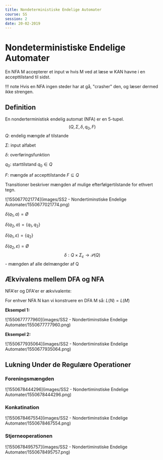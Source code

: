 ```yaml
---
title: Nondeterministiske Endelige Automater
course: SS
session: 2
date: 20-02-2019
---
```


# Nondeterministiske Endelige Automater

En NFA M accepterer et input w hvis M ved at læse w KAN havne i en accepttilstand til sidst.



!!! note
	Hvis en NFA ingen steder har at gå, "crasher" den, og læser dermed ikke strengen.



## Definition

En nonderterministisk endelig automat (NFA) er en 5-tupel.
$$
(Q,\Sigma,\delta,q_0,F)
$$
$Q$:	endelig mængde af tilstande

$\Sigma$:	input alfabet

$\delta$: 	overføringsfunktion

$q_0$:	starttilstand $q_0 \in Q$

$F$: 	mængde af accepttilstande $F \subseteq Q$



Transitioner beskriver mængden af mulige efterfølgertilstande for ethvert tegn.

![1550677021774](images/SS2 - Nondertiminstiske Endelige Automater/1550677021774.png)

$\delta(q_1,a)=Ø$

$\delta(q_2,a)=\{q_1,q_2\}$

$\delta(q_1,\varepsilon)=\{q_2\}$

$\delta(q_2, \varepsilon)=Ø$ 
$$
\delta:Q\times\Sigma_\varepsilon \rightarrow \mathcal{P}(Q)
$$
​	- mængden af alle delmængder af Q



## Ækvivalens mellem DFA og NFA

NFA'er og DFA'er er ækvivalente:

For enhver NFA N kan vi konstruere en DFA M så: $L(N)=L(M)$



**Eksempel 1:**

![1550677777960](images/SS2 - Nondertiminstiske Endelige Automater/1550677777960.png)

**Eksempel 2:**

![1550677935064](images/SS2 - Nondertiminstiske Endelige Automater/1550677935064.png)



## Lukning Under de Regulære Operationer

### Foreningsmængden

![1550678444296](images/SS2 - Nondertiminstiske Endelige Automater/1550678444296.png)

### Konkatination

![1550678467554](images/SS2 - Nondertiminstiske Endelige Automater/1550678467554.png)

### Stjerneoperationen

![1550678495757](images/SS2 - Nondertiminstiske Endelige Automater/1550678495757.png)



